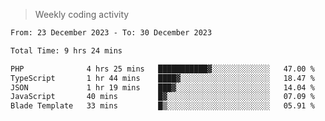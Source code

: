 > Weekly coding activity
<!--START_SECTION:waka-->

```txt
From: 23 December 2023 - To: 30 December 2023

Total Time: 9 hrs 24 mins

PHP              4 hrs 25 mins   ███████████▓░░░░░░░░░░░░░   47.00 %
TypeScript       1 hr 44 mins    ████▓░░░░░░░░░░░░░░░░░░░░   18.47 %
JSON             1 hr 19 mins    ███▓░░░░░░░░░░░░░░░░░░░░░   14.04 %
JavaScript       40 mins         █▓░░░░░░░░░░░░░░░░░░░░░░░   07.09 %
Blade Template   33 mins         █▒░░░░░░░░░░░░░░░░░░░░░░░   05.91 %
```

<!--END_SECTION:waka-->
